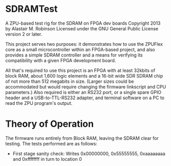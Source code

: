 SDRAMTest
=========

A ZPU-based test rig for the SDRAM on FPGA dev boards
Copyright 2013 by Alastair M. Robinson
Licensed under the GNU General Public License version 2 or later.

This project serves two purposes: it demonstrates how to use the ZPUFlex core
as a small microcontroller within an FPGA-based project, and also provides a
simple SDRAM controller and a means for verifying its compatibility with a
given FPGA development board.

All that's required to use this project is an FPGA with at least 32kbits of
block RAM, about 1,600 logic elements and a 16-bit wide SDR SDRAM chip of not
more than 512 megabits in size.  (Larger sizes could be accommodated but
would require changing the firmware linkscript and CPU parameters.)
Also required is either an RS232 port, or a single spare GPIO header and
a USB-to-TTL-RS232 adapter, and terminal software on a PC to read the ZPU
program's output.


Theory of Operation
===================

The firmware runs entirely from Block RAM, leaving the SDRAM clear for
testing.  The tests performed are as follows:
*	First stage sanity check:
	Writes 0x00000000, 0x55555555, 0xaaaaaaaa and 0xffffffff in turn to location 0

